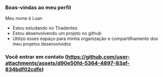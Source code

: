 ### Boas-vindas ao meu perfil

Meu nome é Luan

- Estou estudando no Tiradentes
- Estou desenvolvendo um projeto no github
- Utilizo esses espaço para minha organização e compartilhamento dos meu projetos desenvolvidos

 ### Você entrar em contato (https://github.com/user-attachments/assets/d90e50fd-5364-4897-83af-834bdf02cdfe)




